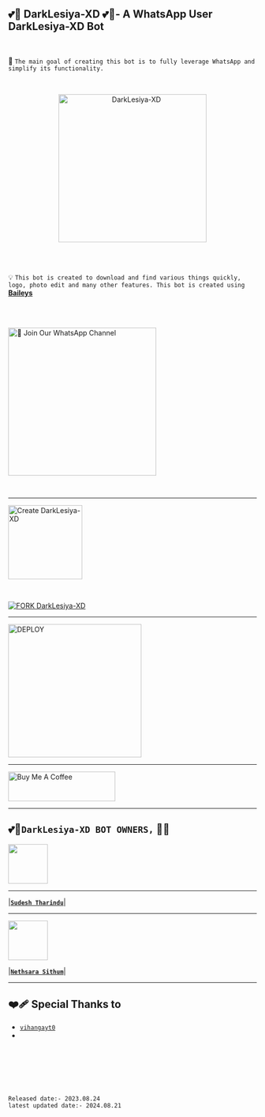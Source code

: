 <br>

## 💕🤗 DarkLesiya-XD 💕🤗- A WhatsApp User DarkLesiya-XD Bot

<br>

🔮 `The main goal of creating this bot is to fully leverage WhatsApp and simplify its functionality.`

<br>
 
  <p align="center">  
  <a href="[(https://files.fm/u/gar6yn8mfk)]">
    <img alt="DarkLesiya-XD" height="300" src="[https://files.fm/u/gar6yn8mfk]">
    
  
  </a>
</p>  


<br>
<br>

💡 `This bot is created to download and find various things quickly, logo, photo edit and many other features. This bot is created using` **[Baileys](https://github.com/DarkLesiya-XD)**


<br>
<br>

<a href="https://whatsapp.com/channel/0029Vb5vjwX6hENxXYGzfP3R"><img src="https://img.shields.io/badge/%F0%9F%8E%89%20Join%20Our%20WhatsApp%20Channel-black" alt="📎 Join Our WhatsApp Channel" width="300"></a>

<br>

---

<a href="https://github.com/DarkLesiya-XD/DarkLesiya-XD.git"><img src="https://img.shields.io/badge/DEPLOY-greeen" alt="Create DarkLesiya-XD" width="150"></a>

<br>

[![FORK DarkLesiya-XD](https://img.shields.io/badge/FORK%20-DarkLesiya%20XD-white)](https://gitlab.com/prabathLK/prabath-md/-/forks/new)

 ---
 
<a href="https://DarkLesiya-XDterms-and-rules.vercel.app/"><img src="https://img.shields.io/badge/Read%20Our%20Terms%20and%20Conditions-red" alt="DEPLOY" width="270"></a>

---

<a href="https://www.buymeacoffee.com/DarkLesiya-XD" target="_blank"><img src="https://cdn.buymeacoffee.com/buttons/v2/default-yellow.png" alt="Buy Me A Coffee" style="height: 60px !important;width: 217px !important;" ></a>

---

##  💕🤗**`DarkLesiya-XD BOT OWNERS,`** 🤗💕


   <a href="https://github.com/DarkLesiya-XD/"><img src="https://files.fm/u/gar6yn8mfk" width=80 height=80></a>   

---

|**[`Sudesh Tharindu`](https://Wa.me/+94788405543?text=DarkLesiya-XD_BOT_Owner🖨️)**|

---

<a href="https://github.com/DarkLesiya-XD/"><img src="https://files.fm/u/gar6yn8mfk" width=80 height=80></a> 

|**[`Nethsara Sithum`](https://Wa.me/+94741278546?text=DarkLesiya-XD_BOT_Owner🖨️)**|

---

## ❤️‍🩹 Special Thanks to
* [`vihangayt0`](https://github.com/vihangayt0/)
*

<br>
<br>
<br>
<br>
<br>

`Released date:- 2023.08.24`
<br>
`latest updated date:- 2024.08.21`
